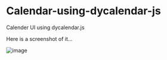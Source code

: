 # Calendar-using-dycalendar-js

Calender UI using dycalendar.js

Here is a screenshot of it...


![image](https://user-images.githubusercontent.com/60655182/121680356-13914900-cad7-11eb-9f63-7d1e1bca0188.png)

